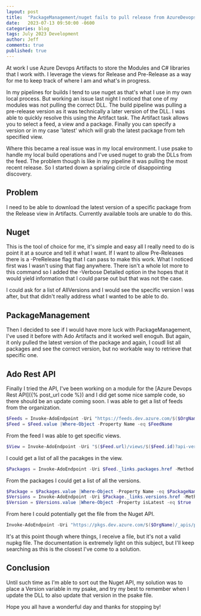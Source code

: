 ```yaml
---
layout: post
title:  "PackageManagement/nuget fails to pull release from AzureDevops"
date:   2023-07-13 09:50:00 -0600
categories: blog
tags: July 2023 Development
author: Jeff
comments: true
published: true
---
```

At work I use Azure Devops Artifacts to store the Modules and C# libraries that I work with. I leverage the views for Release and Pre-Release as a way for me to keep track of where I am and what's in progress.

In my pipelines for builds I tend to use nuget as that's what I use in my own local process. But working an issue last night I noticed that one of my modules was not pulling the correct DLL. The build pipeline was pulling a pre-release version as it was technically a later version of the DLL. I was able to quickly resolve this using the Artifact task. The Artifact task allows you to select a feed, a view and a package. Finally you can specify a version or in my case 'latest' which will grab the latest package from teh specified view.

Where this became a real issue was in my local environment. I use psake to handle my local build operations and I've used nuget to grab the DLLs from the feed. The problem though is like in my pipeline it was pulling the most recent release. So I started down a sprialing circle of disappointing discovery.

## Problem

I need to be able to download the latest version of a specific package from the Release view in Artifacts. Currently available tools are unable to do this.

## Nuget

This is the tool of choice for me, it's simple and easy all I really need to do is point it at a source and tell it what I want. If I want to allow Pre-Releases there is a -PreRelease flag that I can pass to make this work. What I noticed first was I wasn't using that flag anywhere. There isn't a whole lot more to this command so I added the -Verbose Detailed option in the hopes that it would yield information that I could parse out but that was not the case.

I could ask for a list of AllVersions and I would see the specific version I was after, but that didn't really address what I wanted to be able to do.

## PackageManagement

Then I decided to see if I would have more luck with PackageManagement, I've used it before with Ado Artifacts and it worked well enoguh. But again, it only pulled the latest version of the package and again, I coudl list all packages and see the correct version, but no workable way to retrieve that specific one.

## Ado Rest API

Finally I tried the API, I've been working on a module for the [Azure Devops Rest API]({% post_url code %}) and I did get some nice sample code, so there should be an update coming soon. I was able to get a list of feeds from the organization.

```powershell
$Feeds = Invoke-AdoEndpoint -Uri "https://feeds.dev.azure.com/$($OrgName)/_apis/packaging/Feeds?api-version=7.1-preview.1" -Method GET -Headers $Global:azDevOpsHeader
$Feed = $Feed.value |Where-Object -Property Name -eq $FeedName
```

From the feed I was able to get specific views.

```powershell
$View = Invoke-AdoEndpoint -Uri "$($Feed.url)/views/$($Feed.id)?api-version=7.1-preview.1" -Method GET -Headers $Global:azDevOpsHeader
```

I could get a list of all the pacakges in the view.

```powershell
$Packages = Invoke-AdoEndpoint -Uri $Feed._links.packages.href -Method GET
```

From the packages I could get a list of all the versions.

```powershell
$Package = $Packages.value |Where-Object -Property Name -eq $PackageName
$Versions = Invoke-AdoEndpoint -Uri $Package._links.versions.href -Method GET
$Version = $Versions.value |Where-Object -Property isLatest -eq $true
```

From here I could potentially get the file from the Nuget API.

```powershell
Invoke-AdoEndpoint -Uri "https://pkgs.dev.azure.com/$($OrgName)/_apis/packaging/feeds/$($Feed.id)/nuget/packages/$($Package.normalizedName)/versions/$($Version.version)/content?api-version=7.1-preview.1" -Method GET -Headers $Global:azDevOpsHeader -ContentType 'application/octet-stream' > "$($Package.normalizedName).nupkg"
```

It's at this point though where things, I receive a file, but it's not a valid nupkg file. The documentation is extremely light on this subject, but I'll keep searching as this is the closest I've come to a solution.

## Conclusion

Until such time as I'm able to sort out the Nuget API, my solution was to place a Version variable in my psake, and try my best to remember when I update the DLL to also update that version in the psake file.

Hope you all have a wonderful day and thanks for stopping by!
